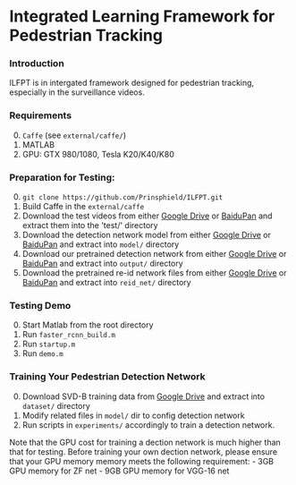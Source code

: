 # Integrated Learning Framework for Pedestrian Tracking

### Introduction

ILFPT is in intergated framework designed for pedestrian tracking, especially in the surveillance videos.


### Requirements 

0. `Caffe` (see `external/caffe/`)
0. MATLAB
0. GPU: GTX 980/1080, Tesla K20/K40/K80  


### Preparation for Testing:

0.  `git clone https://github.com/Prinsphield/ILFPT.git`
0.  Build Caffe in the `external/caffe`
0.  Download the test videos from either [Google Drive](https://drive.google.com/open?id=0B_ZFgt4zqONCS0lDbmg4NzkxZzQ) or [BaiduPan](https://pan.baidu.com/s/1cvgkJ8) and extract them into the 'test/' directory
0.  Download the detection network model from either [Google Drive](https://drive.google.com/open?id=0B_ZFgt4zqONCaGxfSVJYNXN5X3c) or [BaiduPan](http://pan.baidu.com/s/1mhWzjOs) and extract into `model/` directory
0.  Download our pretrained detection network from either [Google Drive](https://drive.google.com/open?id=0B_ZFgt4zqONCcy12RGF2MVVBQW8) or [BaiduPan](http://pan.baidu.com/s/1gePhQdd) and extract into `output/` directory
0.  Download the pretrained re-id network files from either [Google Drive](https://drive.google.com/open?id=0B_ZFgt4zqONCVUhqc1ZyX21FMWs) or [BaiduPan](http://pan.baidu.com/s/1qYJahB2) and extract into `reid_net/` directory


### Testing Demo

0.  Start Matlab from the root directory
0.  Run `faster_rcnn_build.m`
0.  Run `startup.m`
0.  Run `demo.m` 


### Training Your Pedestrian Detection Network

0.  Download SVD-B training data from [Google Drive](https://drive.google.com/open?id=0B_ZFgt4zqONCV1lIN3ZzRXFTMlE) and extract into `dataset/` directory
0.  Modify related files in `model/` dir to config detection network
0.  Run scripts in `experiments/` accordingly to train a detection network.

Note that the GPU cost for training a dection network is much higher than that for testing. Before training your own dection network, please ensure that your GPU memory memory meets the following requirement:
    - 3GB GPU memory for ZF net
    - 9GB GPU memory for VGG-16 net


